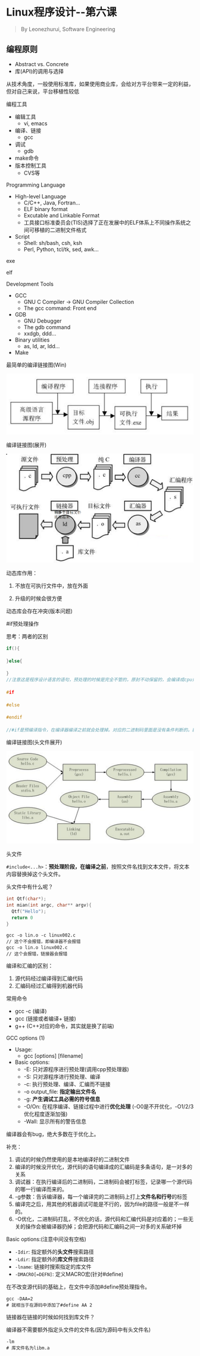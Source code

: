 # Linux程序设计--第六课

> By Leonezhurui, Software Engineering



## 编程原则

* Abstract vs. Concrete
* 库(API)的调用与选择

从技术角度，一般使用标准库，如果使用商业库，会给对方平台带来一定的利益，但对自己来说，平台移植性较低



编程工具

* 编辑工具
  * vi, emacs
* 编译、链接
  * gcc
* 调试
  * gdb
* make命令
* 版本控制工具
  * CVS等



Programming Language

* High-level Language
  * C/C++, Java, Fortran…
  * ELF binary format
  * Excutable and Linkable Format
  * 工具接口标准委员会(TIS)选择了正在发展中的ELF体系上不同操作系统之间可移植的二进制文件格式
* Script 
  * Shell: sh/bash, csh, ksh
  * Perl, Python, tcl/tk, sed, awk… 



exe

elf





Development Tools

* GCC
  * GNU C Compiler -> GNU Compiler Collection
  * The gcc command: Front end
* GDB
  * GNU Debugger
  * The gdb command
  * xxdgb, ddd…
* Binary utilities
  * as, ld, ar, ldd…
* Make 



最简单的编译链接图(Win)

![最简单的编译连接图](img/最简单的编译连接图.png)



编译链接图(展开) 

![变异链接图](img/变异链接图.png)

动态库作用：

1. 不放在可执行文件中，放在外面

2. 升级的时候会很方便

动态库会存在冲突(版本问题)



#if预处理操作

思考：两者的区别

```c++
if(){
  
}else{
  
}
//注意这是程序设计语言的语句，预处理的时候是完全不管的，原封不动保留的，会编译成cpu条件跳转的指令。对应的二进制码里面是有条件判断的。动态时判断。

#if

#else

#endif

//#if是预编译指令，在编译器编译之前就会处理掉。对应的二进制码里面是没有条件判断的。静态时判断。条件必须是预处理时能够判断的条件，在这个时候是不知道变量的值的。
```





编译链接图(头文件展开)

![编译链接图头文件](img/编译链接图头文件.png)



头文件

`#include<...h>`：**预处理阶段，在编译之前**，按照文件名找到文本文件，将文本内容替换掉这个头文件。

头文件中有什么呢？



```c
int Qtf(char*);
int mian(int argc, char** argv){
  Qtf("Hello");
  return 0
}
```

```linux
gcc -o lin.o -c linux002.c
// 这个不会报错，即编译器不会报错
gcc -o lin.o linux002.c
// 这个会报错，链接器会报错
```



编译和汇编的区别：

1. 源代码经过编译得到汇编代码
2. 汇编码经过汇编得到机器代码





常用命令

* gcc -c (编译)
* gcc (链接或者编译+ 链接)
* g++ (C++对应的命令，其实就是换了前端)



GCC options (1)

* Usage:
  * gcc [options] [filename]
* Basic options:
  * -E: 只对源程序进行预处理(调用cpp预处理器)
  * -S: 只对源程序进行预处理、编译
  * -c: 执行预处理、编译、汇编而不链接
  * -o output_file: **指定输出文件名**
  * -g: **产生调试工具必需的符号信息**
  * -O/On: 在程序编译、链接过程中进行**优化处理** (-O0是不开优化，-O1/2/3优化程度逐渐加强)
  * -Wall: 显示所有的警告信息


编译器会有bug，绝大多数在于优化上。



补充：

1. 调试的时候仍然使用的是本地编译好的二进制文件
2. 编译的时候没开优化，源代码的语句编译成的汇编码是多条语句，是一对多的关系
3. 调试器：在执行编译后的二进制码，二进制码会被打标签，记录哪一个源代码的哪一行编译而来的。
4. -g参数：告诉编译器，每一个编译完的二进制码上打上**文件名和行号**的标签
5. 编译完之后，用其他的机器调试可能是不行的，因为file的路径一般是不一样的。
6. -O优化，二进制码打乱，不优化的话，源代码和汇编代码是对应着的；一些无关的操作会被编译器扔掉；会把源代码和汇编码之间一对多的关系破坏掉





Basic options:(注意中间没有空格)

* `-Idir`: 指定额外的**头文件**搜索路径
* `-Ldir`: 指定额外的**库文件**搜索路径
* `-lname`: 链接时搜索指定的库文件
* `-DMACRO[=DEFN]`: 定义MACRO宏(针对#define)

在不改变源代码的基础上，在文件中添加#define预处理指令。

```shell
gcc -DAA=2
# 就相当于在源码中添加了#define AA 2
```



链接器在链接的时候如何找到库文件？

编译器不需要额外指定头文件的文件名(因为源码中有头文件名)



```shell
-lm
# 库文件名为libm.a
```

